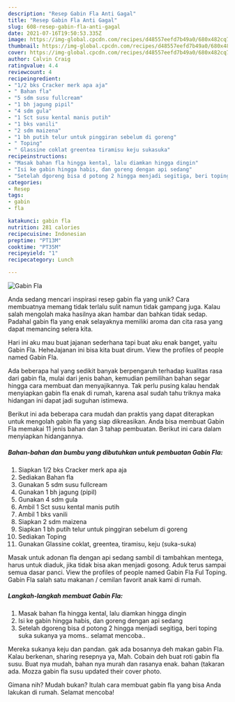 ```yaml
---
description: "Resep Gabin Fla Anti Gagal"
title: "Resep Gabin Fla Anti Gagal"
slug: 608-resep-gabin-fla-anti-gagal
date: 2021-07-16T19:50:53.335Z
image: https://img-global.cpcdn.com/recipes/d48557eefd7b49a0/680x482cq70/gabin-fla-foto-resep-utama.jpg
thumbnail: https://img-global.cpcdn.com/recipes/d48557eefd7b49a0/680x482cq70/gabin-fla-foto-resep-utama.jpg
cover: https://img-global.cpcdn.com/recipes/d48557eefd7b49a0/680x482cq70/gabin-fla-foto-resep-utama.jpg
author: Calvin Craig
ratingvalue: 4.4
reviewcount: 4
recipeingredient:
- "1/2 bks Cracker merk apa aja"
- " Bahan fla"
- "5 sdm susu fullcream"
- "1 bh jagung pipil"
- "4 sdm gula"
- "1 Sct susu kental manis putih"
- "1 bks vanili"
- "2 sdm maizena"
- "1 bh putih telur untuk pinggiran sebelum di goreng"
- " Toping"
- " Glassine coklat greentea tiramisu keju sukasuka"
recipeinstructions:
- "Masak bahan fla hingga kental, lalu diamkan hingga dingin"
- "Isi ke gabin hingga habis, dan goreng dengan api sedang"
- "Setelah dgoreng bisa d potong 2 hingga menjadi segitiga, beri toping suka sukanya ya moms.. selamat mencoba.."
categories:
- Resep
tags:
- gabin
- fla

katakunci: gabin fla 
nutrition: 281 calories
recipecuisine: Indonesian
preptime: "PT13M"
cooktime: "PT35M"
recipeyield: "1"
recipecategory: Lunch

---
```



![Gabin Fla](https://img-global.cpcdn.com/recipes/d48557eefd7b49a0/680x482cq70/gabin-fla-foto-resep-utama.jpg)

Anda sedang mencari inspirasi resep gabin fla yang unik? Cara membuatnya memang tidak terlalu sulit namun tidak gampang juga. Kalau salah mengolah maka hasilnya akan hambar dan bahkan tidak sedap. Padahal gabin fla yang enak selayaknya memiliki aroma dan cita rasa yang dapat memancing selera kita.

Hari ini aku mau buat jajanan sederhana tapi buat aku enak banget, yaitu Gabin Fla. HeheJajanan ini bisa kita buat dirum. View the profiles of people named Gabin Fla.

Ada beberapa hal yang sedikit banyak berpengaruh terhadap kualitas rasa dari gabin fla, mulai dari jenis bahan, kemudian pemilihan bahan segar hingga cara membuat dan menyajikannya. Tak perlu pusing kalau hendak menyiapkan gabin fla enak di rumah, karena asal sudah tahu triknya maka hidangan ini dapat jadi suguhan istimewa.


Berikut ini ada beberapa cara mudah dan praktis yang dapat diterapkan untuk mengolah gabin fla yang siap dikreasikan. Anda bisa membuat Gabin Fla memakai 11 jenis bahan dan 3 tahap pembuatan. Berikut ini cara dalam menyiapkan hidangannya.

<!--inarticleads1-->

##### Bahan-bahan dan bumbu yang dibutuhkan untuk pembuatan Gabin Fla:

1. Siapkan 1/2 bks Cracker merk apa aja
1. Sediakan  Bahan fla
1. Gunakan 5 sdm susu fullcream
1. Gunakan 1 bh jagung (pipil)
1. Gunakan 4 sdm gula
1. Ambil 1 Sct susu kental manis putih
1. Ambil 1 bks vanili
1. Siapkan 2 sdm maizena
1. Siapkan 1 bh putih telur untuk pinggiran sebelum di goreng
1. Sediakan  Toping
1. Gunakan  Glassine coklat, greentea, tiramisu, keju (suka-suka)


Masak untuk adonan fla dengan api sedang sambil di tambahkan mentega, harus untuk diaduk, jika tidak bisa akan menjadi gosong. Aduk terus sampai semua dasar panci. View the profiles of people named Gabin Fla Ful Toping. Gabin Fla salah satu makanan / cemilan favorit anak kami di rumah. 

<!--inarticleads2-->

##### Langkah-langkah membuat Gabin Fla:

1. Masak bahan fla hingga kental, lalu diamkan hingga dingin
1. Isi ke gabin hingga habis, dan goreng dengan api sedang
1. Setelah dgoreng bisa d potong 2 hingga menjadi segitiga, beri toping suka sukanya ya moms.. selamat mencoba..


Mereka sukanya keju dan pandan. gak ada bosannya deh makan gabin Fla. Kalau berkenan, sharing resepnya ya, Mah. Cobain deh buat roti gabin fla susu. Buat nya mudah, bahan nya murah dan rasanya enak. bahan (takaran ada. Mozza gabin fla susu updated their cover photo. 

Gimana nih? Mudah bukan? Itulah cara membuat gabin fla yang bisa Anda lakukan di rumah. Selamat mencoba!
